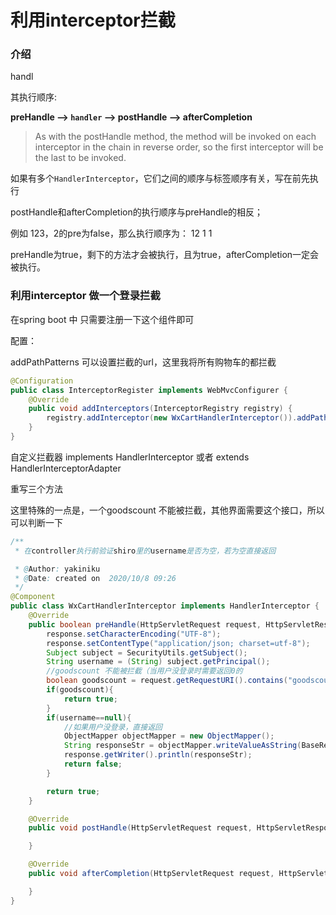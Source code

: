 # 利用interceptor拦截

###  介绍

handl

其执行顺序:

**preHandle --> `handler` --> postHandle --> afterCompletion**

> As with the  postHandle method, the method will be invoked on each interceptor in the chain in reverse order, so the first interceptor will be the last to be invoked. 



如果有多个`HandlerInterceptor`，它们之间的顺序与标签顺序有关，写在前先执行

postHandle和afterCompletion的执行顺序与preHandle的相反；

例如 123，2的pre为false，那么执行顺序为： 12 1 1 

preHandle为true，剩下的方法才会被执行，且为true，afterCompletion一定会被执行。



### 利用interceptor 做一个登录拦截

在spring boot 中 只需要注册一下这个组件即可

配置：

addPathPatterns 可以设置拦截的url，这里我将所有购物车的都拦截

```java
@Configuration
public class InterceptorRegister implements WebMvcConfigurer {
    @Override
    public void addInterceptors(InterceptorRegistry registry) {
        registry.addInterceptor(new WxCartHandlerInterceptor()).addPathPatterns("/wx/cart/**");
    }
}
```



自定义拦截器 implements HandlerInterceptor 或者  extends HandlerInterceptorAdapter 

重写三个方法 



这里特殊的一点是，一个goodscount 不能被拦截，其他界面需要这个接口，所以可以判断一下

```java
/**
 * 在controller执行前验证shiro里的username是否为空，若为空直接返回

 * @Author: yakiniku
 * @Date: created on  2020/10/8 09:26
 */
@Component
public class WxCartHandlerInterceptor implements HandlerInterceptor {
    @Override
    public boolean preHandle(HttpServletRequest request, HttpServletResponse response, Object handler) throws Exception {
        response.setCharacterEncoding("UTF-8");
        response.setContentType("application/json; charset=utf-8");
        Subject subject = SecurityUtils.getSubject();
        String username = (String) subject.getPrincipal();
        //goodscount 不能被拦截（当用户没登录时需要返回0的
        boolean goodscount = request.getRequestURI().contains("goodscount");
        if(goodscount){
            return true;
        }
        if(username==null){
            //如果用户没登录，直接返回
            ObjectMapper objectMapper = new ObjectMapper();
            String responseStr = objectMapper.writeValueAsString(BaseRespVo.fail(501, "请先登录"));
            response.getWriter().println(responseStr);
            return false;
        }

        return true;
    }

    @Override
    public void postHandle(HttpServletRequest request, HttpServletResponse response, Object handler, ModelAndView modelAndView) throws Exception {

    }

    @Override
    public void afterCompletion(HttpServletRequest request, HttpServletResponse response, Object handler, Exception ex) throws Exception {

    }
}
```

